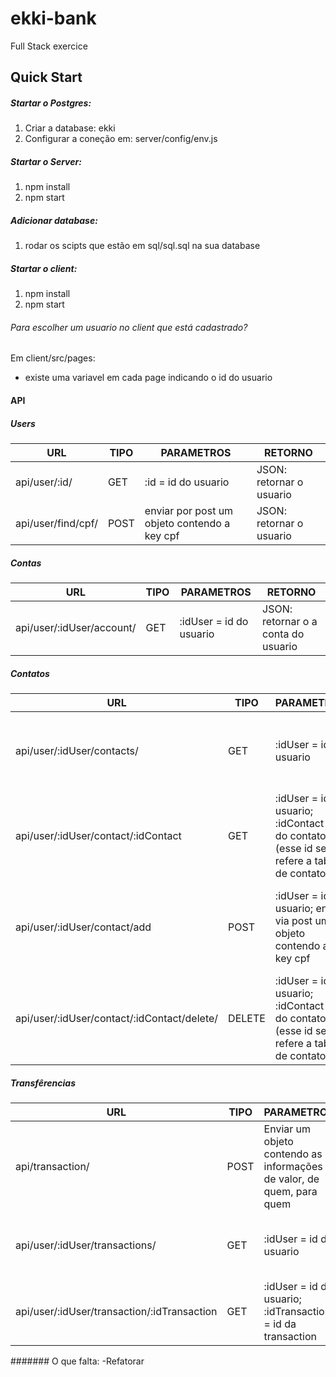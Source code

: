 # ekki-bank
Full Stack exercice


## Quick Start

##### Startar o Postgres:
1. Criar a database: ekki
2. Configurar a coneção em: server/config/env.js

##### Startar o Server:
1. npm install
2. npm start

##### Adicionar database:
1. rodar os scipts que estão em sql/sql.sql na sua database

##### Startar o client:
1. npm install
2. npm start

###### Para escolher um usuario no client que está cadastrado?
Em client/src/pages:
- existe uma variavel em cada page indicando o id do usuario


#### API

##### Users

URL  | TIPO | PARAMETROS | RETORNO |
------------- | ------------- | ------------- | ------------- |
api/user/:id/ | GET | :id = id do usuario | JSON: retornar o usuario
api/user/find/cpf/ | POST | enviar por post um objeto contendo a key cpf | JSON: retornar o usuario

##### Contas
URL  | TIPO | PARAMETROS | RETORNO |
------------- | ------------- | ------------- | ------------- |
api/user/:idUser/account/ | GET | :idUser = id do usuario | JSON: retornar o a conta do usuario


##### Contatos
URL  | TIPO | PARAMETROS | RETORNO |
------------- | ------------- | ------------- | ------------- |
api/user/:idUser/contacts/ | GET | :idUser = id do usuario | JSON: retorna todo os contatos do usuario
api/user/:idUser/contact/:idContact | GET | :idUser = id do usuario; :idContact = id do contato (esse id se refere a tabela de contatos)  | JSON: retorna todo o contato requerido
api/user/:idUser/contact/add | POST | :idUser = id do usuario; enviar via post um objeto contendo a key cpf  | JSON: retorna uma message e o status da requisição
api/user/:idUser/contact/:idContact/delete/ | DELETE | :idUser = id do usuario; :idContact = id do contato (esse id se refere a tabela de contatos)  | JSON: retorna uma message e o status da requisição

##### Transfêrencias
URL  | TIPO | PARAMETROS | RETORNO |
------------- | ------------- | ------------- | ------------- |
api/transaction/ | POST | Enviar um objeto contendo as informações de valor, de quem, para quem | JSON: retorna uma message e o status da requisição
api/user/:idUser/transactions/ | GET | :idUser = id do usuario | JSON: retorna todas as transferencias daquele usuario
api/user/:idUser/transaction/:idTransaction | GET | :idUser = id do usuario; :idTransaction = id da transaction | JSON: retorna uma transferencia



####### O que falta:
-Refatorar
